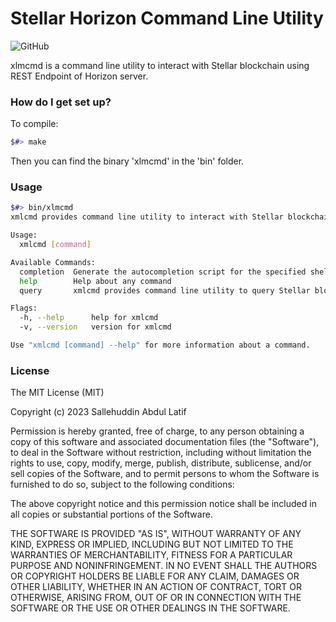 # Stellar Horizon Command Line Utility #
![GitHub](https://img.shields.io/github/license/salleh/xlmcmd?style=plastic)

xlmcmd is a command line utility to interact with Stellar blockchain using REST Endpoint of Horizon server.

### How do I get set up? ###

To compile:

```bash
$#> make
```
Then you can find the binary 'xlmcmd' in the 'bin' folder.

### Usage ###

```bash
$#> bin/xlmcmd
xmlcmd provides command line utility to interact with Stellar blockchain based on the given options as parameters.

Usage:
  xmlcmd [command]

Available Commands:
  completion  Generate the autocompletion script for the specified shell
  help        Help about any command
  query       xmlcmd provides command line utility to query Stellar blockchain

Flags:
  -h, --help      help for xmlcmd
  -v, --version   version for xmlcmd

Use "xmlcmd [command] --help" for more information about a command.
```

### License ###

The MIT License (MIT)

Copyright (c) 2023 Sallehuddin Abdul Latif

Permission is hereby granted, free of charge, to any person obtaining a copy
of this software and associated documentation files (the "Software"), to deal
in the Software without restriction, including without limitation the rights
to use, copy, modify, merge, publish, distribute, sublicense, and/or sell
copies of the Software, and to permit persons to whom the Software is
furnished to do so, subject to the following conditions:

The above copyright notice and this permission notice shall be included in all
copies or substantial portions of the Software.

THE SOFTWARE IS PROVIDED "AS IS", WITHOUT WARRANTY OF ANY KIND, EXPRESS OR
IMPLIED, INCLUDING BUT NOT LIMITED TO THE WARRANTIES OF MERCHANTABILITY,
FITNESS FOR A PARTICULAR PURPOSE AND NONINFRINGEMENT. IN NO EVENT SHALL THE
AUTHORS OR COPYRIGHT HOLDERS BE LIABLE FOR ANY CLAIM, DAMAGES OR OTHER
LIABILITY, WHETHER IN AN ACTION OF CONTRACT, TORT OR OTHERWISE, ARISING FROM,
OUT OF OR IN CONNECTION WITH THE SOFTWARE OR THE USE OR OTHER DEALINGS IN THE
SOFTWARE.
